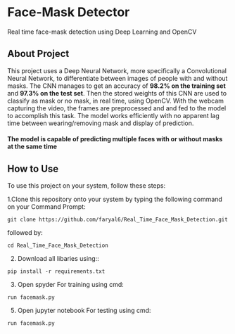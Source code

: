 # Face-Mask Detector
Real time face-mask detection using Deep Learning and OpenCV

## About Project
This project uses a Deep Neural Network, more specifically a Convolutional Neural Network, to differentiate between images of people with and without masks. The CNN manages to get 
an accuracy of **98.2% on the training set** and **97.3% on the test set**. Then the stored weights of this CNN are used to classify as mask or no mask, in real time, using OpenCV.
With the webcam capturing the video, the frames are preprocessed and and fed to the model to accomplish this task. The model works efficiently with no apparent lag time between
wearing/removing mask and display of prediction.

#### The model is capable of predicting multiple faces with or without masks at the same time

## How to Use

To use this project on your system, follow these steps:

1.Clone this repository onto your system by typing the following command on your Command Prompt:

```
git clone https://github.com/faryal6/Real_Time_Face_Mask_Detection.git
```
followed by:

```
cd Real_Time_Face_Mask_Detection
```

2. Download all libaries using::
```
pip install -r requirements.txt
```

3. Open spyder For training using cmd:
```
run facemask.py
```
5. Open jupyter notebook For testing using cmd:
```
run facemask.py
```

